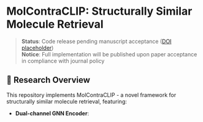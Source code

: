 # MolContraCLIP: Structurally Similar Molecule Retrieval



[](@replace=1)


> **Status**: Code release pending manuscript acceptance ([DOI placeholder]())  
> **Notice**: Full implementation will be published upon paper acceptance in compliance with journal policy

## 🔬 Research Overview
This repository implements MolContraCLIP - a novel framework for structurally similar molecule retrieval, featuring:
- **Dual-channel GNN Encoder**:
